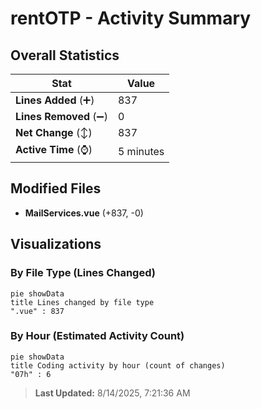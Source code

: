 # rentOTP - Activity Summary 

## Overall Statistics

| Stat                   | Value                                                             |
| ---------------------- | ----------------------------------------------------------------- |
| **Lines Added** (➕)   | 837                                          |
| **Lines Removed** (➖) | 0                                        |
| **Net Change** (↕)    | 837                |
| **Active Time** (⌚)   | 5 minutes |


## Modified Files
- **MailServices.vue** (+837, -0)

## Visualizations

### By File Type (Lines Changed)

```mermaid
pie showData
title Lines changed by file type
".vue" : 837
```

### By Hour (Estimated Activity Count)

```mermaid
pie showData
title Coding activity by hour (count of changes)
"07h" : 6
```


> **Last Updated:** 8/14/2025, 7:21:36 AM